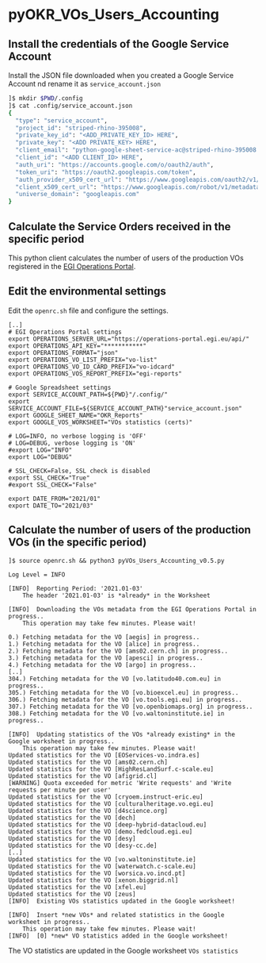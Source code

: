# pyOKR_VOs_Users_Accounting

## Install the credentials of the Google Service Account

Install the JSON file downloaded when you created a Google Service Account nd rename it as `service_account.json`

```bash
]$ mkdir $PWD/.config
]$ cat .config/service_account.json
{
  "type": "service_account",
  "project_id": "striped-rhino-395008",
  "private_key_id": "<ADD_PRIVATE_KEY_ID> HERE",
  "private_key": "<ADD PRIVATE_KEY> HERE",
  "client_email": "python-google-sheet-service-ac@striped-rhino-395008.iam.gserviceaccount.com",
  "client_id": "<ADD CLIENT_ID> HERE",
  "auth_uri": "https://accounts.google.com/o/oauth2/auth",
  "token_uri": "https://oauth2.googleapis.com/token",
  "auth_provider_x509_cert_url": "https://www.googleapis.com/oauth2/v1/certs",
  "client_x509_cert_url": "https://www.googleapis.com/robot/v1/metadata/x509/python-google-sheet-service-ac%40striped-rhino-395008.iam.gserviceaccount.com",
  "universe_domain": "googleapis.com"
}
```

## Calculate the Service Orders received in the specific period

This python client calculates the number of users of the production VOs registered in the [EGI Operations Portal](https://operations-portal.egi.eu/).

## Edit the environmental settings

Edit the `openrc.sh` file and configure the settings.

```
[..]
# EGI Operations Portal settings
export OPERATIONS_SERVER_URL="https://operations-portal.egi.eu/api/"
export OPERATIONS_API_KEY="***********"
export OPERATIONS_FORMAT="json"
export OPERATIONS_VO_LIST_PREFIX="vo-list"
export OPERATIONS_VO_ID_CARD_PREFIX="vo-idcard"
export OPERATIONS_VOS_REPORT_PREFIX="egi-reports"

# Google Spreadsheet settings
export SERVICE_ACCOUNT_PATH=${PWD}"/.config/"
export SERVICE_ACCOUNT_FILE=${SERVICE_ACCOUNT_PATH}"service_account.json"
export GOOGLE_SHEET_NAME="OKR_Reports"
export GOOGLE_VOS_WORKSHEET="VOs statistics (certs)"

# LOG=INFO, no verbose logging is 'OFF'
# LOG=DEBUG, verbose logging is 'ON'
#export LOG="INFO"
export LOG="DEBUG"

# SSL_CHECK=False, SSL check is disabled
export SSL_CHECK="True"
#export SSL_CHECK="False"

export DATE_FROM="2021/01"
export DATE_TO="2021/03"
```

## Calculate the number of users of the production VOs (in the specific period)

```
]$ source openrc.sh && python3 pyVOs_Users_Accounting_v0.5.py

Log Level = INFO

[INFO] 	Reporting Period: '2021.01-03'
	The header '2021.01-03' is *already* in the Worksheet

[INFO] 	Downloading the VOs metadata from the EGI Operations Portal in progress..
	This operation may take few minutes. Please wait!

0.) Fetching metadata for the VO [aegis] in progress..
1.) Fetching metadata for the VO [alice] in progress..
2.) Fetching metadata for the VO [ams02.cern.ch] in progress..
3.) Fetching metadata for the VO [apesci] in progress..
4.) Fetching metadata for the VO [argo] in progress..
[..]
304.) Fetching metadata for the VO [vo.latitudo40.com.eu] in progress..
305.) Fetching metadata for the VO [vo.bioexcel.eu] in progress..
306.) Fetching metadata for the VO [vo.tools.egi.eu] in progress..
307.) Fetching metadata for the VO [vo.openbiomaps.org] in progress..
308.) Fetching metadata for the VO [vo.waltoninstitute.ie] in progress..

[INFO] 	Updating statistics of the VOs *already existing* in the Google worksheet in progress..
	This operation may take few minutes. Please wait!
Updated statistics for the VO [EOServices-vo.indra.es]
Updated statistics for the VO [ams02.cern.ch]
Updated statistics for the VO [HighResLandSurf.c-scale.eu]
Updated statistics for the VO [afigrid.cl]
[WARNING] Quota exceeded for metric 'Write requests' and 'Write requests per minute per user'
Updated statistics for the VO [cryoem.instruct-eric.eu]
Updated statistics for the VO [culturalheritage.vo.egi.eu]
Updated statistics for the VO [d4science.org]
Updated statistics for the VO [dech]
Updated statistics for the VO [deep-hybrid-datacloud.eu]
Updated statistics for the VO [demo.fedcloud.egi.eu]
Updated statistics for the VO [desy]
Updated statistics for the VO [desy-cc.de]
[..]
Updated statistics for the VO [vo.waltoninstitute.ie]
Updated statistics for the VO [waterwatch.c-scale.eu]
Updated statistics for the VO [worsica.vo.incd.pt]
Updated statistics for the VO [xenon.biggrid.nl]
Updated statistics for the VO [xfel.eu]
Updated statistics for the VO [zeus]
[INFO]  Existing VOs statistics updated in the Google worksheet!

[INFO] 	Insert *new VOs* and related statistics in the Google worksheet in progress..
	This operation may take few minutes. Please wait!
[INFO]  [0] *new* VO statistics added in the Google worksheet!
```

The VO statistics are updated in the Google worksheet `VOs statistics`
